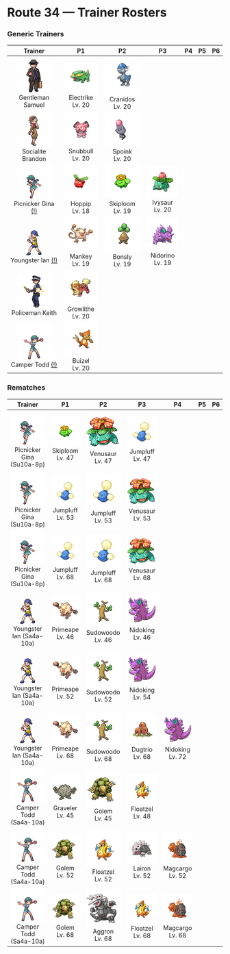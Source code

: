 # Route 34 — Trainer Rosters

### Generic Trainers

| Trainer | P1 | P2 | P3 | P4 | P5 | P6 |
|:-------:|:--:|:--:|:--:|:--:|:--:|:--:|
| ![Gentleman Samuel](../../assets/trainers/gentleman.png "Gentleman Samuel")<br>Gentleman Samuel | ![Electrike](../../assets/sprites/electrike/front.gif "Electrike: It stores electricity in its fur. It gives off sparks from all over its body in seasons when the air is dry.")<br>Electrike<br>Lv. 20 | ![Cranidos](../../assets/sprites/cranidos/front.gif "Cranidos: CRANIDOS toughen up their already rock-hard heads by headbutting one another.")<br>Cranidos<br>Lv. 20 |
| ![Socialite Brandon](../../assets/trainers/socialite.png "Socialite Brandon")<br>Socialite Brandon | ![Snubbull](../../assets/sprites/snubbull/front.gif "Snubbull: It has an active, playful nature. Many women like to frolic with it because of its affectionate ways.")<br>Snubbull<br>Lv. 20 | ![Spoink](../../assets/sprites/spoink/front.gif "Spoink: It bounces around on its tail to keep its heart pumping. It carries a pearl from CLAMPERL on its head.")<br>Spoink<br>Lv. 20 |
| ![Picnicker Gina (!)](../../assets/trainers/picnicker.png "Picnicker Gina (!)")<br>Picnicker Gina [(!)](#rematches) | ![Hoppip](../../assets/sprites/hoppip/front.gif "Hoppip: Its body is so light, it must grip the ground firmly with its feet to keep from being blown away.")<br>Hoppip<br>Lv. 18 | ![Skiploom](../../assets/sprites/skiploom/front.gif "Skiploom: It spreads its petals to absorb sunlight. It also floats in the air to get closer to the sun.")<br>Skiploom<br>Lv. 19 | ![Ivysaur](../../assets/sprites/ivysaur/front.gif "Ivysaur: If the bud on its back starts to smell sweet, it is evidence that the large flower will soon bloom.")<br>Ivysaur<br>Lv. 20 |
| ![Youngster Ian (!)](../../assets/trainers/youngster.png "Youngster Ian (!)")<br>Youngster Ian [(!)](#rematches) | ![Mankey](../../assets/sprites/mankey/front.gif "Mankey: It’s unsafe to approach if it gets violently enraged for no reason and can’t distinguish friends from foes.")<br>Mankey<br>Lv. 19 | ![Bonsly](../../assets/sprites/bonsly/front.gif "Bonsly: In order to adjust the level of fluids in its body, it exudes water from its eyes. This makes it appear to be crying.")<br>Bonsly<br>Lv. 19 | ![Nidorino](../../assets/sprites/nidorino/front.gif "Nidorino: Quick to anger, it stabs enemies with its horn to inject a powerful poison when it becomes agitated.")<br>Nidorino<br>Lv. 19 |
| ![Policeman Keith](../../assets/trainers/policeman.png "Policeman Keith")<br>Policeman Keith | ![Growlithe](../../assets/sprites/growlithe/front.gif "Growlithe: Extremely loyal, it will fearlessly bark at any opponent to protect its own Trainer from harm.")<br>Growlithe<br>Lv. 20 |
| ![Camper Todd (!)](../../assets/trainers/camper.png "Camper Todd (!)")<br>Camper Todd [(!)](#rematches) | ![Buizel](../../assets/sprites/buizel/front.gif "Buizel: It inflates its flotation sac, keeping its face above water in order to watch for prey movement.")<br>Buizel<br>Lv. 20 |


### Rematches

| Trainer | P1 | P2 | P3 | P4 | P5 | P6 |
|:-------:|:--:|:--:|:--:|:--:|:--:|:--:|
| ![Picnicker Gina (Su10a-8p)](../../assets/trainers/picnicker.png "Picnicker Gina (Su10a-8p)")<br>Picnicker Gina (Su10a-8p) | ![Skiploom](../../assets/sprites/skiploom/front.gif "Skiploom: It spreads its petals to absorb sunlight. It also floats in the air to get closer to the sun.")<br>Skiploom<br>Lv. 47 | ![Venusaur](../../assets/sprites/venusaur/front.gif "Venusaur: It is able to convert sunlight into energy. As a result, it is more powerful in the summertime.")<br>Venusaur<br>Lv. 47 | ![Jumpluff](../../assets/sprites/jumpluff/front.gif "Jumpluff: Drifts on seasonal winds and spreads its cotton-like spores all over the world to make more offspring.")<br>Jumpluff<br>Lv. 47 |
| ![Picnicker Gina (Su10a-8p)](../../assets/trainers/picnicker.png "Picnicker Gina (Su10a-8p)")<br>Picnicker Gina (Su10a-8p) | ![Jumpluff](../../assets/sprites/jumpluff/front.gif "Jumpluff: Drifts on seasonal winds and spreads its cotton-like spores all over the world to make more offspring.")<br>Jumpluff<br>Lv. 53 | ![Jumpluff](../../assets/sprites/jumpluff/front.gif "Jumpluff: Drifts on seasonal winds and spreads its cotton-like spores all over the world to make more offspring.")<br>Jumpluff<br>Lv. 53 | ![Venusaur](../../assets/sprites/venusaur/front.gif "Venusaur: It is able to convert sunlight into energy. As a result, it is more powerful in the summertime.")<br>Venusaur<br>Lv. 53 |
| ![Picnicker Gina (Su10a-8p)](../../assets/trainers/picnicker.png "Picnicker Gina (Su10a-8p)")<br>Picnicker Gina (Su10a-8p) | ![Jumpluff](../../assets/sprites/jumpluff/front.gif "Jumpluff: Drifts on seasonal winds and spreads its cotton-like spores all over the world to make more offspring.")<br>Jumpluff<br>Lv. 68 | ![Jumpluff](../../assets/sprites/jumpluff/front.gif "Jumpluff: Drifts on seasonal winds and spreads its cotton-like spores all over the world to make more offspring.")<br>Jumpluff<br>Lv. 68 | ![Venusaur](../../assets/sprites/venusaur/front.gif "Venusaur: It is able to convert sunlight into energy. As a result, it is more powerful in the summertime.")<br>Venusaur<br>Lv. 68 |
| ![Youngster Ian (Sa4a-10a)](../../assets/trainers/youngster.png "Youngster Ian (Sa4a-10a)")<br>Youngster Ian (Sa4a-10a) | ![Primeape](../../assets/sprites/primeape/front.gif "Primeape: It becomes wildly furious if it even senses someone looking at it. It chases anyone that meets its glare.")<br>Primeape<br>Lv. 46 | ![Sudowoodo](../../assets/sprites/sudowoodo/front.gif "Sudowoodo: It disguises itself as a tree to avoid attack. It hates water, so it will disappear if it starts raining.")<br>Sudowoodo<br>Lv. 46 | ![Nidoking](../../assets/sprites/nidoking/front.gif "Nidoking: Its tail is thick and powerful. If it binds an enemy, it can render the victim helpless quite easily.")<br>Nidoking<br>Lv. 46 |
| ![Youngster Ian (Sa4a-10a)](../../assets/trainers/youngster.png "Youngster Ian (Sa4a-10a)")<br>Youngster Ian (Sa4a-10a) | ![Primeape](../../assets/sprites/primeape/front.gif "Primeape: It becomes wildly furious if it even senses someone looking at it. It chases anyone that meets its glare.")<br>Primeape<br>Lv. 52 | ![Sudowoodo](../../assets/sprites/sudowoodo/front.gif "Sudowoodo: It disguises itself as a tree to avoid attack. It hates water, so it will disappear if it starts raining.")<br>Sudowoodo<br>Lv. 52 | ![Nidoking](../../assets/sprites/nidoking/front.gif "Nidoking: Its tail is thick and powerful. If it binds an enemy, it can render the victim helpless quite easily.")<br>Nidoking<br>Lv. 54 |
| ![Youngster Ian (Sa4a-10a)](../../assets/trainers/youngster.png "Youngster Ian (Sa4a-10a)")<br>Youngster Ian (Sa4a-10a) | ![Primeape](../../assets/sprites/primeape/front.gif "Primeape: It becomes wildly furious if it even senses someone looking at it. It chases anyone that meets its glare.")<br>Primeape<br>Lv. 68 | ![Sudowoodo](../../assets/sprites/sudowoodo/front.gif "Sudowoodo: It disguises itself as a tree to avoid attack. It hates water, so it will disappear if it starts raining.")<br>Sudowoodo<br>Lv. 68 | ![Dugtrio](../../assets/sprites/dugtrio/front.gif "Dugtrio: Extremely powerful, they can dig through even the hardest ground to a depth of over 60 miles.")<br>Dugtrio<br>Lv. 68 | ![Nidoking](../../assets/sprites/nidoking/front.gif "Nidoking: Its tail is thick and powerful. If it binds an enemy, it can render the victim helpless quite easily.")<br>Nidoking<br>Lv. 72 |
| ![Camper Todd (Sa4a-10a)](../../assets/trainers/camper.png "Camper Todd (Sa4a-10a)")<br>Camper Todd (Sa4a-10a) | ![Graveler](../../assets/sprites/graveler/front.gif "Graveler: A slow walker, it rolls to move. It pays no attention to any object that happens to be in its path.")<br>Graveler<br>Lv. 45 | ![Golem](../../assets/sprites/golem/front.gif "Golem: It is capable of blowing itself up. It uses this explosive force to jump from mountain to mountain.")<br>Golem<br>Lv. 45 | ![Floatzel](../../assets/sprites/floatzel/front.gif "Floatzel: With its flotation sac inflated, it can carry people on its back. It deflates the sac before it dives.")<br>Floatzel<br>Lv. 48 |
| ![Camper Todd (Sa4a-10a)](../../assets/trainers/camper.png "Camper Todd (Sa4a-10a)")<br>Camper Todd (Sa4a-10a) | ![Golem](../../assets/sprites/golem/front.gif "Golem: It is capable of blowing itself up. It uses this explosive force to jump from mountain to mountain.")<br>Golem<br>Lv. 52 | ![Floatzel](../../assets/sprites/floatzel/front.gif "Floatzel: With its flotation sac inflated, it can carry people on its back. It deflates the sac before it dives.")<br>Floatzel<br>Lv. 52 | ![Lairon](../../assets/sprites/lairon/front.gif "Lairon: It loves iron ore. Groups of them fight for territory by bashing one another with their steel bodies.")<br>Lairon<br>Lv. 52 | ![Magcargo](../../assets/sprites/magcargo/front.gif "Magcargo: Its brittle shell occasionally spouts intense flames that  circulate throughout its body.")<br>Magcargo<br>Lv. 52 |
| ![Camper Todd (Sa4a-10a)](../../assets/trainers/camper.png "Camper Todd (Sa4a-10a)")<br>Camper Todd (Sa4a-10a) | ![Golem](../../assets/sprites/golem/front.gif "Golem: It is capable of blowing itself up. It uses this explosive force to jump from mountain to mountain.")<br>Golem<br>Lv. 68 | ![Aggron](../../assets/sprites/aggron/front.gif "Aggron: You can tell its age by the length of its iron horns. It claims an entire mountain as its territory.")<br>Aggron<br>Lv. 68 | ![Floatzel](../../assets/sprites/floatzel/front.gif "Floatzel: With its flotation sac inflated, it can carry people on its back. It deflates the sac before it dives.")<br>Floatzel<br>Lv. 68 | ![Magcargo](../../assets/sprites/magcargo/front.gif "Magcargo: Its brittle shell occasionally spouts intense flames that  circulate throughout its body.")<br>Magcargo<br>Lv. 68 |

